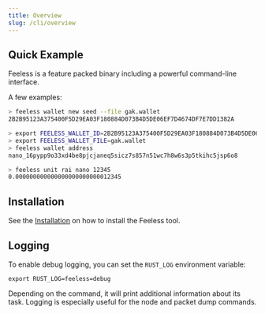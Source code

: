 ```yaml
---
title: Overview
slug: /cli/overview
---
```


## Quick Example

Feeless is a feature packed binary including a powerful command-line interface.

A few examples:

```bash
> feeless wallet new seed --file gak.wallet
2B2B95123A375400F5D29EA03F180884D073B4D5DE06EF7D4674DF7E7DD1382A

> export FEELESS_WALLET_ID=2B2B95123A375400F5D29EA03F180884D073B4D5DE06EF7D4674DF7E7DD1382A
> export FEELESS_WALLET_FILE=gak.wallet
> feeless wallet address
nano_16pypp9o33xd4be8pjcjaneq5sicz7s857n51wc7h8w6s3p5tkihc5jsp6o8

> feeless unit rai nano 12345
0.000000000000000000000000012345
```

## Installation

See the [Installation](/docs/overview/installation) on how to install the Feeless tool.

## Logging  

To enable debug logging, you can set the `RUST_LOG` environment variable:

```commandline
export RUST_LOG=feeless=debug
```

Depending on the command, it will print additional information about its task. Logging is especially useful for the node and packet dump commands.
